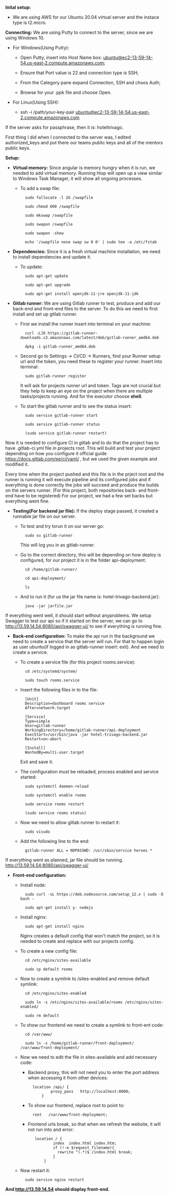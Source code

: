 **Inital setup:**
-    We are using AWS for our Ubuntu 20.04 virtual server and the instace type is t2.micro.

**Connecting:**
        We are using Putty to connect to the server, since we are using Windows 10.
    
- For Windows(Using Putty):
        
    - Open Putty, insert into Host Name box: ubuntu@ec2-13-59-14-54.us-east-2.compute.amazonaws.com;

    - Ensure that Port value is 22 and connection type is SSH;

    - From the Category pane expand Connection, SSH and choos Auth;

    - Browse for your .ppk file and choose Open.

- For Linux(Using SSH):
    - ssh -i /path/your-key-pair ubuntu@ec2-13-59-14-54.us-east-2.compute.amazonaws.com

If the server asks for passphrase, then it is: hoteltrivago.

First thing I did when I connected to the server was, I edited authorized_keys and put there
our teams public keys and all of the mentors public keys.

**Setup:**
    
- **Virtual memory:**
        Since angular is memory hungry when it is run, we needed to add virtual memory.
        Running htop will open up a view similar to Windows Task Manager, it will show all ongoing
        processes.
        
    - To add a swap file:

            sudo fallocate -l 2G /swapfile

            sudo chmod 600 /swapfile

            sudo mkswap /swapfile

            sudo swapon /swapfile

            sudo swapon -show

            echo '/swapfile none swap sw 0 0' | sudo tee -a /etc/fstab


- **Dependencies:**
        Since it is a fresh virtual machine installation, we need to install dependencies and update it.
        
    - To update:

            sudo apt-get update

            sudo apt-get upgrade

            sudo apt-get install openjdk-11-jre openjdk-11-jdk


- **Gitlab runner:**
        We are using Gitlab runner to test, produce and add our back-end and front-end files to the
        server. To do this we need to first install and set up gitlab runner.
    
    - First we install the runner insert into terminal on your machine:

            curl -LJO https://gitlab-runner-downloads.s3.amazonaws.com/latest/deb/gitlab-runner_amd64.deb

            dpkg -i gitlab-runner_amd64.deb

    - Second go to Settings -> CI/CD -> Runners, find your Runner setup url and the token,
        you need these to register your runner. Insert into terminal:

            sudo gitlab-runner register

        It will ask for projects runner url and token. Tags are not crucial but they help to keep
        an eye on the project when there are multiple tasks/projects running. And for the executor
        choose **shell**.

    - To start the gitlab runner and to see the status insert:

            sudo service gitlab-runner start

            sudo service gitlab-runner status

            (sudo service gitlab-runner restart)

Now it is needed to configure CI in gitlab and to do that the project has to have
.gitlab-ci.yml file in projects root. This will build and test your project depending on how
you configure it official guide https://docs.gitlab.com/ee/ci/yaml/ , but we used the given
example and modified it.

Every time when the project pushed and this file is in the prject root and the runner is running
it will execute pipeline and its configured jobs and if everything is done correctly the jobs will
succeed and produce the builds on the servers runner. (For this project, both repositories
back- and front-end have to be registered)
For our project, we had a few set backs but everything went fine.


- **Testing(For backend jar file):**
        If the deploy stage passed, it created a runnable jar file on our server. 
    - To test and try torun it on our server go:

            sudo su gitlab-runner

        This will log you in as gitlab-runner.

    - Go to the correct directory, this will be depending on how deploy is configured, for our project
        it is in the folder api-deployment:

            cd /home/gitlab-runner/

            cd api-deployment/

            ls

    - And to run it (for us the jar file name is: hotel-trivago-backend.jar):

            java -jar jarfile.jar

If everything went well, it should start without anyproblems. We setup Swagger to test our api
so if it started on the server, we can go to http://13.59.14.54:8080/api/swagger-ui/ to see if
everything is running fine.


- **Back-end configuration:**
        To make the api run in the background we need to create a service that the server will run.
        For that to happen login as user ubuntu(if logged in as gitlab-runner insert: exit). And we
        need to create a service. 
    - To create a service file (for this project rooms.service):

            cd /etc/systemd/system/

            sudo touch rooms.service

    - Insert the following files in to the file:

            [Unit]
            Description=dashboard rooms service
            After=network.target

            [Service]
            Type=simple
            User=gitlab-runner
            WorkingDirectory=/home/gitlab-runner/api-deployment
            ExecStart=/usr/bin/java -jar hotel-trivago-backend.jar
            Restart=on-abort

            [Install]
            WantedBy=multi-user.target

        Exit and save it. 
    - The configuration must be reloaded, process enabled and service started:

            sudo systemctl daemon-reload

            sudo systemctl enable rooms

            sudo service rooms restart

            (sudo service rooms status)

    - Now we need to allow gitlab runner to restart it:

            sudo visudo
            
    - Add the following line to the end:

            gitlab-runner ALL = NOPASSWD: /usr/sbin/service heroes *

If everything went as planned, jar file should be running. http://13.59.14.54:8080/api/swagger-ui/


- **Front-end configuration:**
   
    - Install node:

            sudo curl -sL https://deb.nodesource.com/setup_12.x | sudo -E bash -

            sudo apt-get install y- nodejs

    - Install nginx:

            sudo apt-get install nginx

        Nginx creates a default config that won't match the project, so it is needed to create and replace
        with our projects config. 

    - To create a new config file:

            cd /etc/nginx/sites-available

            sudo cp default rooms

    - Now to create a symlink to /sites-enabled and remove default symlink:

            cd /etc/nginx/sites-enabled

            sudo ln -s /etc/nginx/sites-available/rooms /etc/nginx/sites-enabled/

            sudo rm default

    - To show our frontend we need to create a symlink to front-ent code:

            cd /var/www/

            sudo ln -s /home/gitlab-runner/front-deployment/ /var/www/front-deployment/

    - Now we need to edit the file in sites-available and add necessary code:
        - Backend proxy, this will not need you to enter the port address when accessing it from other
            devices:

                location /api/ {
                        proxy_pass   http://localhost:8000;
                    }

        - To show our frontend, replace root to point to:

                root   /var/www/front-deployment;

        - Frontend urls break, so that when we refresh the website, it will not run into and error:

                 location / {
                         index  index.html index.htm;
                         if (!-e $request_filename){
                           rewrite ^(.*)$ /index.html break;
                         }
                     }
                     
    - Now restart it:

            sudo service nginx restart

**And http://13.59.14.54 should display front-end.**

